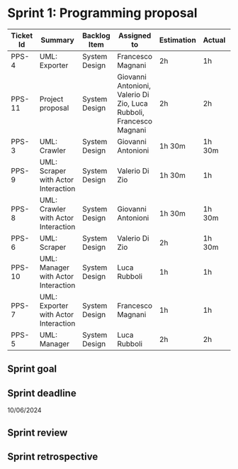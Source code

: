 # Sprint 1:  Programming proposal

| Ticket Id | Summary                                                       | Backlog Item    | Assigned to                                                         | Estimation | Actual | Type          |
|-----------|---------------------------------------------------------------|-----------------|---------------------------------------------------------------------|------------|--------|---------------|
| PPS-4     | UML: Exporter                                                 | System Design   | Francesco Magnani                                                   | 2h         | 1h     | Design        |
| PPS-11    | Project proposal                                              | System Design   | Giovanni Antonioni, Valerio Di Zio, Luca Rubboli, Francesco Magnani | 2h         | 2h     | Other         |
| PPS-3     | UML: Crawler                                                  | System Design   | Giovanni Antonioni                                                  | 1h 30m     | 1h 30m | Design        |
| PPS-9     | UML: Scraper with Actor Interaction                           | System Design   | Valerio Di Zio                                                      | 1h 30m     | 1h     | Design        |
| PPS-8     | UML: Crawler with Actor Interaction                           | System Design   | Giovanni Antonioni                                                  | 1h 30m     | 1h 30m | Design        |
| PPS-6     | UML: Scraper                                                  | System Design   | Valerio Di Zio                                                      | 2h         | 1h 30m | Design        |
| PPS-10    | UML: Manager with Actor Interaction                           | System Design   | Luca Rubboli                                                        | 1h         | 1h     | Design        |
| PPS-7     | UML: Exporter with Actor Interaction                          | System Design   | Francesco Magnani                                                   | 1h         | 1h     | Design        |
| PPS-5     | UML: Manager                                                  | System Design   | Luca Rubboli                                                        | 2h         | 2h     | Design        |


## Sprint goal

## Sprint deadline
10/06/2024

## Sprint review

## Sprint retrospective